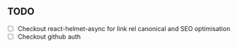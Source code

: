 ## TODO

- [ ] Checkout react-helmet-async for link rel canonical and SEO optimisation
- [ ] Checkout github auth